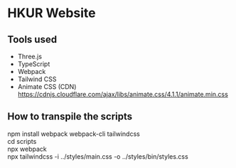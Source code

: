 # HKUR Website
## Tools used
- Three.js
- TypeScript
- Webpack
- Tailwind CSS
- Animate CSS (CDN) https://cdnjs.cloudflare.com/ajax/libs/animate.css/4.1.1/animate.min.css

## How to transpile the scripts
npm install webpack webpack-cli tailwindcss<br>
cd scripts<br>
npx webpack<br>
npx tailwindcss -i ../styles/main.css -o ../styles/bin/styles.css
